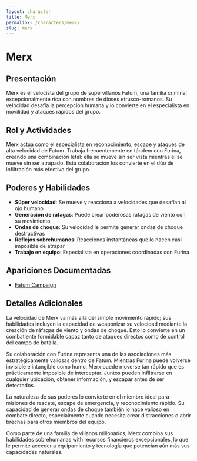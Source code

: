 ```yaml
---
layout: character
title: Merx
permalink: /characters/merx/
slug: merx
---
```


# Merx

## Presentación
Merx es el velocista del grupo de supervillanos Fatum, una familia criminal excepcionalmente rica con nombres de dioses etrusco-romanos. Su velocidad desafía la percepción humana y lo convierte en el especialista en movilidad y ataques rápidos del grupo.

## Rol y Actividades
Merx actúa como el especialista en reconocimiento, escape y ataques de alta velocidad de Fatum. Trabaja frecuentemente en tándem con Furina, creando una combinación letal: ella se mueve sin ser vista mientras él se mueve sin ser atrapado. Esta colaboración los convierte en el dúo de infiltración más efectivo del grupo.

## Poderes y Habilidades
- **Súper velocidad**: Se mueve y reacciona a velocidades que desafían al ojo humano
- **Generación de ráfagas**: Puede crear poderosas ráfagas de viento con su movimiento
- **Ondas de choque**: Su velocidad le permite generar ondas de choque destructivas
- **Reflejos sobrehumanos**: Reacciones instantáneas que lo hacen casi imposible de atrapar
- **Trabajo en equipo**: Especialista en operaciones coordinadas con Furina

## Apariciones Documentadas
- [Fatum Campaign](../../campaigns/fatum/fatum.md)

## Detalles Adicionales
La velocidad de Merx va más allá del simple movimiento rápido; sus habilidades incluyen la capacidad de weaponizar su velocidad mediante la creación de ráfagas de viento y ondas de choque. Esto lo convierte en un combatiente formidable capaz tanto de ataques directos como de control del campo de batalla.

Su colaboración con Furina representa una de las asociaciones más estratégicamente valiosas dentro de Fatum. Mientras Furina puede volverse invisible e intangible como humo, Merx puede moverse tan rápido que es prácticamente imposible de interceptar. Juntos pueden infiltrarse en cualquier ubicación, obtener información, y escapar antes de ser detectados.

La naturaleza de sus poderes lo convierte en el miembro ideal para misiones de rescate, escape de emergencia, y reconocimiento rápido. Su capacidad de generar ondas de choque también lo hace valioso en combate directo, especialmente cuando necesita crear distracciones o abrir brechas para otros miembros del equipo.

Como parte de una familia de villanos millonarios, Merx combina sus habilidades sobrehumanas with recursos financieros excepcionales, lo que le permite acceder a equipamiento y tecnología que potencian aún más sus capacidades naturales.